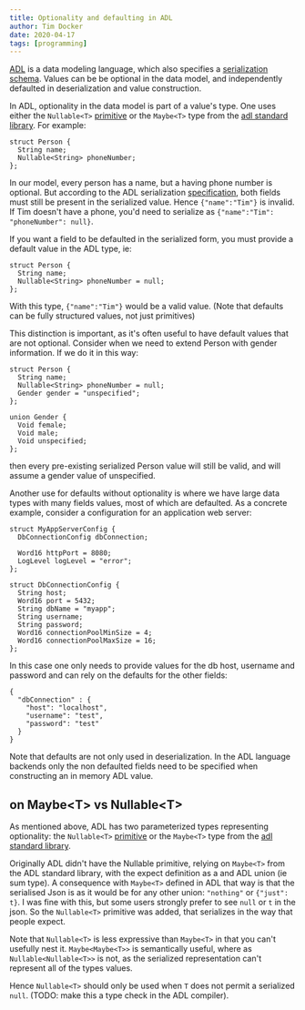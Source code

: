 ```yaml
---
title: Optionality and defaulting in ADL
author: Tim Docker
date: 2020-04-17
tags: [programming]
---
```


[ADL][adl] is a data modeling language, which also specifies a [serialization
schema][serialization]. Values can be be optional in the data model, and independently
defaulted in deserialization and value construction.

In ADL, optionality in the data model is part of a value's type. One uses either the
`Nullable<T>` [primitive][] or the `Maybe<T>` type from the [adl standard library][stdlib]. For
example:

```
struct Person {
  String name;
  Nullable<String> phoneNumber;
};
```

In our model, every person has a name, but a having phone number is optional. But according
to the ADL serialization [specification][serialization], both fields must still be present in the serialized
value. Hence `{"name":"Tim"}` is invalid. If Tim doesn't have a phone, you'd need to serialize
as `{"name":"Tim": "phoneNumber": null}`.

If you want a field to be defaulted in the serialized form, you must provide a default value
in the ADL type, ie:

```
struct Person {
  String name;
  Nullable<String> phoneNumber = null;
};
```

With this type, `{"name":"Tim"}`  would be a valid value. (Note that defaults can be fully
structured values, not just primitives)

This distinction is important,  as it's often useful to have default values that are not
optional. Consider when we need to extend Person with gender information. If we do it
in this way:

```
struct Person {
  String name;
  Nullable<String> phoneNumber = null;
  Gender gender = "unspecified";
};

union Gender {
  Void female;
  Void male;
  Void unspecified;
};
```

then every pre-existing serialized Person value will still be valid, and will assume
a gender value of unspecified.

Another use for defaults without optionality is where we have large data types with
many fields values, most of which are defaulted. As a concrete example, consider
a configuration for an application web server:

```
struct MyAppServerConfig {
  DbConnectionConfig dbConnection;
  
  Word16 httpPort = 8080;
  LogLevel logLevel = "error";
};

struct DbConnectionConfig {
  String host;
  Word16 port = 5432;
  String dbName = "myapp";
  String username;
  String password;
  Word16 connectionPoolMinSize = 4;
  Word16 connectionPoolMaxSize = 16;
};
```

In this case one only needs to provide values for the db host, username and password and
can rely on the defaults for the other fields:

```
{
  "dbConnection" : {
    "host": "localhost",
    "username": "test",
    "password": "test"
  }
}
```

Note that defaults are not only used in deserialization. In the ADL language backends
only the non defaulted fields need to be specified when constructing an in memory ADL
value.
     
## on Maybe\<T> vs Nullable\<T>

As mentioned above, ADL has two parameterized types representing optionality: the
`Nullable<T>` [primitive][] or the `Maybe<T>` type from the [adl standard library][stdlib].

Originally ADL didn't have the Nullable primitive, relying on `Maybe<T>` from the ADL 
standard library, with the expect definition as a and ADL union (ie sum type). A consequence
with `Maybe<T>` defined in ADL that way is that the serialised Json is as it would be for any
other union:  `"nothing"`  or `{"just": t}`. I was fine with this,  but some users strongly
prefer to see `null` or `t` in the json. So the `Nullable<T>` primitive was added, that
serializes in the way that people expect.

Note that `Nullable<T>` is less expressive than `Maybe<T>` in  that you  can't usefully
nest it. `Maybe<Maybe<T>>` is semantically useful, where as `Nullable<Nullable<T>>` is not,
as the serialized representation can't represent all of the types values.

Hence `Nullable<T>` should only be used when `T` does not permit a serialized `null`. (TODO:
make this a type check in the ADL compiler).

[adl]:https://github.com/timbod7/adl
[serialization]: https://github.com/timbod7/adl/blob/master/docs/serialization.md
[primitive]:https://github.com/timbod7/adl/blob/master/docs/language.md#primitive-types
[stdlib]:https://github.com/timbod7/adl/blob/master/adl/stdlib/sys/types.adl
